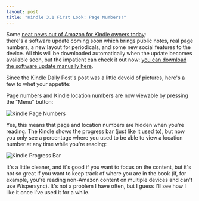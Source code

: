 ```yaml
---
layout: post
title: "Kindle 3.1 First Look: Page Numbers!"
---
```


Some [neat news out of Amazon for Kindle owners today](http://www.kindlepost.com/2011/02/early-preview-of-free-software-update-for-kindle-.html):  
there's a software update coming soon which brings public notes, real page
numbers, a new layout for periodicals, and some new social features to the
device.  All this will be downloaded automatically when the update becomes
available soon, but the impatient can check it out now:  [you can download the
software update manually here](http://www.amazon.com/gp/help/customer/display.html/ref=hp_navbox_top_kindlelg?nodeId=200529700).

Since the Kindle Daily Post's post was a little devoid of pictures, here's a few
to whet your appetite:

Page numbers and Kindle location numbers are now viewable by pressing the "Menu"
button:

![Kindle Page Numbers](http://dl.dropbox.com/u/2204610/kindle_pageno.gif)

Yes, this means that page and location numbers are hidden when you're reading.
The Kindle shows the progress bar (just like it used to), but now you only see
a percentage where you used to be able to view a location number at any time
while you're reading:

![Kindle Progress Bar](http://dl.dropbox.com/u/2204610/kindle_nonumbers.gif)

It's a little cleaner, and it's good if you want to focus on the content, but
it's not so great if you want to keep track of where you are in the book (if,
for example, you're reading non-Amazon content on multiple devices and can't use
Wispersync).  It's not a problem I have often, but I guess I'll see how I like
it once I've used it for a while.
